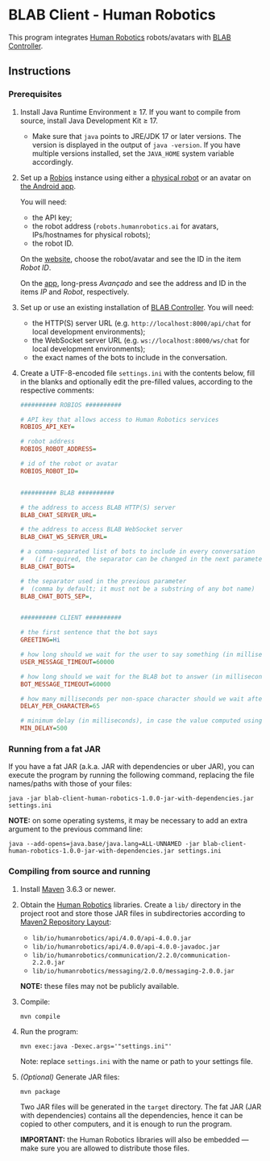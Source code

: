 # BLAB Client - Human Robotics

This program integrates [Human Robotics](https://www.humanrobotics.ai/) robots/avatars
with [BLAB Controller](https://github.com/C4AI/blab-controller).

## Instructions

### Prerequisites

1. Install Java Runtime Environment ≥ 17. If you want to compile from source, install Java Development Kit ≥ 17.

    - Make sure that `java` points to JRE/JDK 17 or later versions. The version is displayed in the
      output of `java -version`. If you have multiple versions installed, set the `JAVA_HOME`
      system variable accordingly.

2. Set up a [Robios](https://www.humanrobotics.ai/robios) instance using either
   a [physical robot](https://www.humanrobotics.ai/robios) or an avatar
   on [the Android app](https://play.google.com/store/apps/details?id=ai.humanrobotics.robot.head.maestro).

   You will need:
    - the API key;
    - the robot address (`robots.humanrobotics.ai` for avatars, IPs/hostnames for physical robots);
    - the robot ID.

   On the [website](https://robots.humanrobotics.ai/login), choose the robot/avatar and see the ID in the item _Robot
   ID_.

   On the [app](https://play.google.com/store/apps/details?id=ai.humanrobotics.robot.head.maestro), long-press
   _Avançado_ and see the address and ID in the items _IP_ and _Robot_, respectively.

3. Set up or use an existing installation of [BLAB Controller](https://github.com/C4AI/blab-controller).
   You will need:
    - the HTTP(S) server URL (e.g. `http://localhost:8000/api/chat` for local development environments);
    - the WebSocket server URL (e.g. `ws://localhost:8000/ws/chat` for local development environments);
    - the exact names of the bots to include in the conversation.

4. Create a UTF-8-encoded file `settings.ini` with the contents below,
   fill in the blanks and optionally edit the pre-filled values,
   according to the respective comments:

    ```ini
    ########## ROBIOS ##########
    
    # API key that allows access to Human Robotics services
    ROBIOS_API_KEY=
    
    # robot address
    ROBIOS_ROBOT_ADDRESS=
    
    # id of the robot or avatar
    ROBIOS_ROBOT_ID=
    
    
    ########## BLAB ##########
    
    # the address to access BLAB HTTP(S) server
    BLAB_CHAT_SERVER_URL=
    
    # the address to access BLAB WebSocket server
    BLAB_CHAT_WS_SERVER_URL=
    
    # a comma-separated list of bots to include in every conversation
    #   (if required, the separator can be changed in the next parameter)
    BLAB_CHAT_BOTS=
    
    # the separator used in the previous parameter
    #  (comma by default; it must not be a substring of any bot name)
    BLAB_CHAT_BOTS_SEP=,
    
    
    ########## CLIENT ##########
    
    # the first sentence that the bot says
    GREETING=Hi
    
    # how long should we wait for the user to say something (in milliseconds)
    USER_MESSAGE_TIMEOUT=60000
    
    # how long should we wait for the BLAB bot to answer (in milliseconds)
    BOT_MESSAGE_TIMEOUT=60000
    
    # how many milliseconds per non-space character should we wait after asking the robot to say something
    DELAY_PER_CHARACTER=65
    
    # minimum delay (in milliseconds), in case the value computed using the previous parameter is too small for short sentences
    MIN_DELAY=500
    
    ```

### Running from a fat JAR

If you have a fat JAR (a.k.a. JAR with dependencies or uber JAR), you can execute the program by running the following
command, replacing the file names/paths with those of your files:

```shell
java -jar blab-client-human-robotics-1.0.0-jar-with-dependencies.jar settings.ini
```

**NOTE:** on some operating systems, it may be necessary to add an extra argument to the previous command line:

```shell
java --add-opens=java.base/java.lang=ALL-UNNAMED -jar blab-client-human-robotics-1.0.0-jar-with-dependencies.jar settings.ini
```

### Compiling from source and running

1. Install [Maven](https://maven.apache.org/) 3.6.3 or newer.

2. Obtain the [Human Robotics](https://www.humanrobotics.ai/) libraries. Create a `lib/` directory in the
   project root and store those JAR files in subdirectories according
   to [Maven2 Repository Layout](https://maven.apache.org/repository/layout.html):
    - `lib/io/humanrobotics/api/4.0.0/api-4.0.0.jar`
    - `lib/io/humanrobotics/api/4.0.0/api-4.0.0-javadoc.jar`
    - `lib/io/humanrobotics/communication/2.2.0/communication-2.2.0.jar`
    - `lib/io/humanrobotics/messaging/2.0.0/messaging-2.0.0.jar`

   **NOTE:** these files may not be publicly available.

3. Compile:
    ```shell
    mvn compile
    ``` 

4. Run the program:
    ```shell
    mvn exec:java -Dexec.args='"settings.ini"'
    ``` 
   Note: replace `settings.ini` with the name or path to your settings file.

5. _(Optional)_ Generate JAR files:
    ```shell
    mvn package
    ``` 
   Two JAR files will be generated in the `target` directory. The fat JAR (JAR with dependencies)
   contains all the dependencies, hence it can be copied to other computers, and it is enough to run the
   program.

   **IMPORTANT:** the Human Robotics libraries will also be embedded — make sure you are
   allowed to distribute those files.
